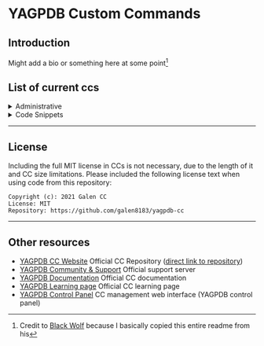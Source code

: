 # YAGPDB Custom Commands

## Introduction

Might add a bio or something here at some point[^1]

## List of current ccs

<details><summary>Administrative</summary>

- [Open Folder](administrative)
  - [export CC](administrative/exportCC.gotmpl)

</details>

<details><summary>Code Snippets</summary>

- [Open Folder](code_snippets)
  - [parse flags](code_snippets/parseFlags.gotmpl)

</details>

---

## License

Including the full MIT license in CCs is not necessary, due to the length of it and CC size limitations.
Please included the following license text when using code from this repository:

```
Copyright (c): 2021 Galen CC
License: MIT
Repository: https://github.com/galen8183/yagpdb-cc
```

---

## Other resources

- [YAGPDB CC Website](https://yagpdb-cc.github.io/) Official CC Repository ([direct link to repository](https://github.com/yagpdb-cc/yagpdb-cc/tree/master/src))
- [YAGPDB Community & Support](https://discord.gg/4uY54rw) Official support server
- [YAGPDB Documentation](https://docs.yagpdb.xyz/reference/templates) Official CC documentation
- [YAGPDB Learning page](https://learn.yagpdb.xyz/) Official CC learning page
- [YAGPDB Control Panel](https://yagpdb.xyz/manage) CC management web interface (YAGPDB control panel)

[^1]: Credit to [Black Wolf](https://github.com/BlackWolfWoof) because I basically copied this entire readme from his
